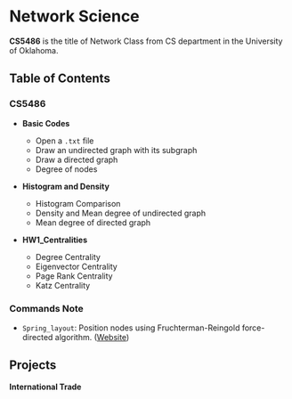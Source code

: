 # Network Science

**CS5486** is the title of Network Class from CS department in the University of Oklahoma.

## Table of Contents

### CS5486
* **Basic Codes**
  - Open a `.txt` file
  - Draw an undirected graph with its subgraph
  - Draw a directed graph
  - Degree of nodes
 
* **Histogram and Density**
  - Histogram Comparison
  - Density and Mean degree of undirected graph
  - Mean degree of directed graph

* **HW1_Centralities**
  - Degree Centrality
  - Eigenvector Centrality
  - Page Rank Centrality
  - Katz Centrality 

### Commands Note

* `Spring_layout`: Position nodes using Fruchterman-Reingold force-directed algorithm. ([Website](https://networkx.org/documentation/stable/reference/generated/networkx.drawing.layout.spring_layout.html))

## Projects

**International Trade**

